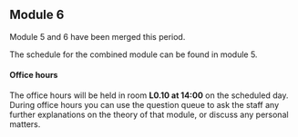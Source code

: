 
## Module 6

Module 5 and 6 have been merged this period.

The schedule for the combined module can be found in module 5.



#### Office hours

The office hours will be held in room **L0.10 at 14:00** on the scheduled day. During office hours you can use the question queue to ask the staff any further explanations on the theory of that module, or discuss any personal matters.

